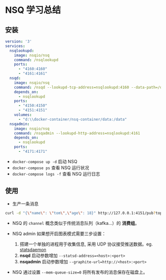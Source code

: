# NSQ 学习总结

## 安装

```yaml
version: '3'
services:
  nsqlookupd:
    image: nsqio/nsq
    command: /nsqlookupd
    ports:
      - "4160:4160"
      - "4161:4161"
  nsqd:
    image: nsqio/nsq
    command: /nsqd --lookupd-tcp-address=nsqlookupd:4160 --data-path=/data --mem-queue-size=2048
    depends_on:
      - nsqlookupd
    ports:
      - "4150:4150"
      - "4151:4151"
    volumes:
      - "d:\\docker-container/nsq-container/data:/data"
  nsqadmin:
    image: nsqio/nsq
    command: /nsqadmin --lookupd-http-address=nsqlookupd:4161
    depends_on:
      - nsqlookupd
    ports:
      - "4171:4171"
```
- `docker-compose up -d` 启动 NSQ
- `docker-compose ps` 查看 NSQ 运行状况
- `docker-compose logs -f` 查看 NSQ 运行日志

## 使用

- 生产一条消息

```bash
curl -d "{\"name\": \"tom\",\"age\": 18}" http://127.0.0.1:4151/pub?topic=renbw&channel=exp
```

- NSQ 的 `channel` 概念类似于传统消息队列（kafka...）的 **消费组**。

- NSQ admin 如果想开启图表模式需要三步设置：
  1. 搭建一个单独的进程用于收集信息, 采用 UDP 协议接受推送数据。eg. [statsdaemon](https://github.com/bitly/statsdaemon)
  2. **nsqd** 启动参数增加 `--statsd-address=<host>:<port>`
  3. **nsqadmin** 启动参数增加 `--graphite-url=http://<host>:<port>`

- NSQ 通过设置 `--mem-queue-size=0` 将所有发布的消息保存在磁盘上。